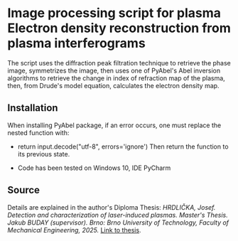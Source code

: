 # Image processing script for plasma Electron density reconstruction from plasma interferograms
The script uses the diffraction peak filtration technique to retrieve the phase image, symmetrizes the image, then uses one of PyAbel's Abel inversion algorithms to retrieve the change in index of refraction map of the plasma, then, from Drude's model equation, calculates the electron density map.

## Installation
When installing PyAbel package, if an error occurs, one must replace the nested function with:
- return input.decode("utf-8", errors='ignore')
Then return the function to its previous state.

- Code has been tested on Windows 10, IDE PyCharm

## Source
Details are explained in the author's Diploma Thesis: *HRDLIČKA, Josef. Detection and characterization of laser-induced plasmas. Master's Thesis. Jakub BUDAY (supervisor). Brno: Brno University of Technology, Faculty of Mechanical Engineering, 2025.* [Link to thesis](https://www.vut.cz/en/students/final-thesis/detail/166167).
